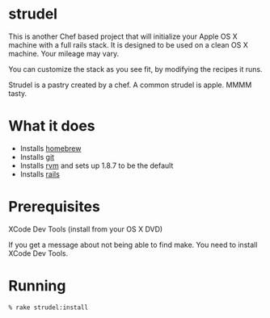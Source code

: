 strudel
=======

This is another Chef based project that will initialize your Apple OS X machine with a full rails stack.
It is designed to be used on a clean OS X machine.  Your mileage may vary.

You can customize the stack as you see fit, by modifying the recipes it runs.

Strudel is a pastry created by a chef. A common strudel is apple.  MMMM tasty.

What it does
============

* Installs [homebrew]
* Installs [git]
* Installs [rvm] and sets up 1.8.7 to be the default
* Installs [rails]

Prerequisites
=============
XCode Dev Tools  (install from your OS X DVD)

If you get a message about not being able to find make.  You need to install XCode Dev Tools.

Running
=======

    % rake strudel:install

[git]: http://git-scm.com/
[rvm]: http://rvm.beginrescueend.com
[mysql]: http://www.mysql.com/
[homebrew]: http://github.com/mxcl/homebrew
[memcached]: http://memcached.org/
[postgresql]: http://www.postgresql.org/
[rails]: http://rubyonrails.org/
